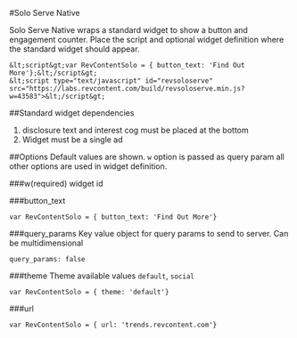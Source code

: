 #Solo Serve Native

Solo Serve Native wraps a standard widget to show a button and engagement counter. Place the script and optional widget definition where the standard widget should appear.

```
&lt;script&gt;var RevContentSolo = { button_text: 'Find Out More'};&lt;/script&gt;
&lt;script type="text/javascript" id="revsoloserve" src="https://labs.revcontent.com/build/revsoloserve.min.js?w=43583">&lt;/script&gt;
```

##Standard widget dependencies
1. disclosure text and interest cog must be placed at the bottom
2. Widget must be a single ad

##Options
Default values are shown. ```w``` option is passed as query param all other options are used in widget definition.

###w(required)
widget id

###button_text
```
var RevContentSolo = { button_text: 'Find Out More'}
```

###query_params
Key value object for query params to send to server. Can be multidimensional
```
query_params: false
```

###theme
Theme available values ```default```, ```social```
```
var RevContentSolo = { theme: 'default'}
```

###url
```
var RevContentSolo = { url: 'trends.revcontent.com'}
```
